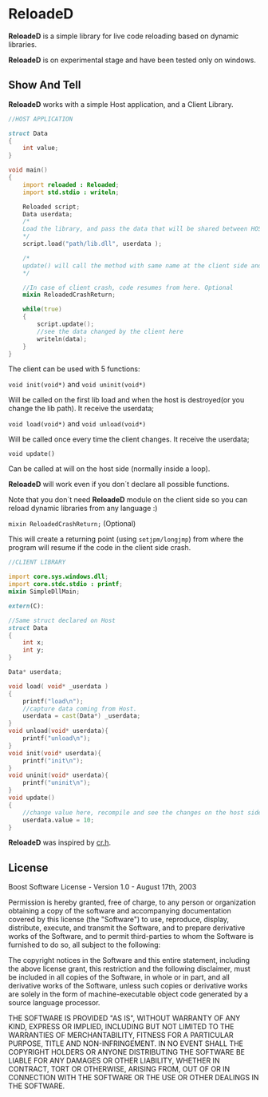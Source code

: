 # ReloadeD

**ReloadeD** is a simple library for live code reloading based on dynamic libraries.

**ReloadeD** is on experimental stage and have been tested only on windows.

## Show And Tell

**ReloadeD** works with a simple Host application, and a Client Library.

```d
//HOST APPLICATION

struct Data
{
    int value;
}

void main()
{
    import reloaded : Reloaded;
    import std.stdio : writeln;

    Reloaded script;
    Data userdata;
    /*
    Load the library, and pass the data that will be shared between HOST and CLIENT.
    */
    script.load("path/lib.dll", userdata );

    /*
    update() will call the method with same name at the client side and will reload the library when it changes automatically(and will call load()/unload() when necessary).
    */

    //In case of client crash, code resumes from here. Optional
    mixin ReloadedCrashReturn;

    while(true)
    {
        script.update();
        //see the data changed by the client here
        writeln(data);
    }
}
```

The client can be used with 5 functions:

`void init(void*)` and `void uninit(void*)`

Will be called on the first lib load and when the host is destroyed(or you change the lib path).
It receive the userdata;

`void load(void*)` and `void unload(void*)`

Will be called once every time the client changes.
It receive the userdata;


`void update()`

Can be called at will on the host side (normally inside a loop).

**ReloadeD** will work even if you don´t declare all possible functions.

Note that you don´t need **ReloadeD** module on the client side
so you can reload dynamic libraries from any language :)

`mixin ReloadedCrashReturn;` (Optional)

This will create a returning point (using `setjpm/longjmp`) from where the program will resume if the code in the client side crash.


```d
//CLIENT LIBRARY

import core.sys.windows.dll;
import core.stdc.stdio : printf;
mixin SimpleDllMain;

extern(C):

//Same struct declared on Host
struct Data
{
    int x;
    int y;
}

Data* userdata;

void load( void* _userdata )
{
    printf("load\n");
    //capture data coming from Host.
    userdata = cast(Data*) _userdata;
}
void unload(void* userdata){
    printf("unload\n");
}
void init(void* userdata){
    printf("init\n");
}
void uninit(void* userdata){
    printf("uninit\n");
}
void update()
{
    //change value here, recompile and see the changes on the host side :)
    userdata.value = 10;
}
```

**ReloadeD** was inspired by [cr.h](https://github.com/fungos/cr).
## License

Boost Software License - Version 1.0 - August 17th, 2003

Permission is hereby granted, free of charge, to any person or organization
obtaining a copy of the software and accompanying documentation covered by
this license (the "Software") to use, reproduce, display, distribute,
execute, and transmit the Software, and to prepare derivative works of the
Software, and to permit third-parties to whom the Software is furnished to
do so, all subject to the following:

The copyright notices in the Software and this entire statement, including
the above license grant, this restriction and the following disclaimer,
must be included in all copies of the Software, in whole or in part, and
all derivative works of the Software, unless such copies or derivative
works are solely in the form of machine-executable object code generated by
a source language processor.

THE SOFTWARE IS PROVIDED "AS IS", WITHOUT WARRANTY OF ANY KIND, EXPRESS OR
IMPLIED, INCLUDING BUT NOT LIMITED TO THE WARRANTIES OF MERCHANTABILITY,
FITNESS FOR A PARTICULAR PURPOSE, TITLE AND NON-INFRINGEMENT. IN NO EVENT
SHALL THE COPYRIGHT HOLDERS OR ANYONE DISTRIBUTING THE SOFTWARE BE LIABLE
FOR ANY DAMAGES OR OTHER LIABILITY, WHETHER IN CONTRACT, TORT OR OTHERWISE,
ARISING FROM, OUT OF OR IN CONNECTION WITH THE SOFTWARE OR THE USE OR OTHER
DEALINGS IN THE SOFTWARE.